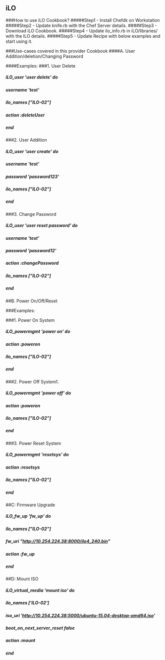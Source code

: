 ## iLO

###How to use iLO Cookbook?
#####Step1 - Install Chefdk on Workstation
#####Step2 - Update knife.rb with the Chef Server details.
#####Step3 - Download iLO Cookbook.
#####Step4 - Update ilo_info.rb in iLO/libraries/ with the ILO details.
#####Step5 - Update Recipe with below examples and start using it.


###Use-cases covered in this provider Cookbook
####A. User Addition/deletion/Changing Password


####Examples:
###1. User Delete
#####  iLO_user 'user delete' do
#####    username 'test'
#####     ilo_names ["ILO-02"]
#####    action :deleteUser
#####  end


###2. User Addition
##### iLO_user 'user create' do
#####    username 'test'
#####    password 'password123'
#####    ilo_names ["ILO-02"]
#####  end


###3. Change Password
#####  iLO_user 'user reset password' do
#####    username 'test'
#####    password 'password12'
#####    action :changePassword
#####    ilo_names ["ILO-02"]
#####  end


##B. Power On/Off/Reset

###Examples:

###1. Power On System
##### iLO_powermgmt 'power on' do
#####   action :poweron
#####   ilo_names ["ILO-02"]
##### end


###2. Power Off System1.
##### iLO_powermgmt 'power off' do
#####   action :poweron
#####    ilo_names ["ILO-02"]
##### end


###3. Power Reset System
##### iLO_powermgmt 'resetsys' do
#####   action :resetsys
#####    ilo_names ["ILO-02"]
#####  end

##C: Firmware Upgrade
##### iLO_fw_up 'fw_up' do
#####   ilo_names ["ILO-02"]
#####   fw_uri "http://10.254.224.38:8000/ilo4_240.bin"
#####   action :fw_up
##### end

##D: Mount ISO
##### iLO_virtual_media 'mount iso' do
#####   ilo_names ['ILO-02']
#####    iso_uri 'http://10.254.224.38:5000/ubuntu-15.04-desktop-amd64.iso'
#####    boot_on_next_server_reset false
#####   action :mount
##### end
